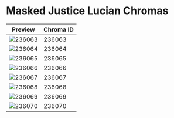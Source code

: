 # Masked Justice Lucian Chromas

| Preview | Chroma ID |
|---------|-----------|
| ![236063](https://raw.communitydragon.org/latest/plugins/rcp-be-lol-game-data/global/default/v1/champion-chroma-images/236/236063.png) | 236063 |
| ![236064](https://raw.communitydragon.org/latest/plugins/rcp-be-lol-game-data/global/default/v1/champion-chroma-images/236/236064.png) | 236064 |
| ![236065](https://raw.communitydragon.org/latest/plugins/rcp-be-lol-game-data/global/default/v1/champion-chroma-images/236/236065.png) | 236065 |
| ![236066](https://raw.communitydragon.org/latest/plugins/rcp-be-lol-game-data/global/default/v1/champion-chroma-images/236/236066.png) | 236066 |
| ![236067](https://raw.communitydragon.org/latest/plugins/rcp-be-lol-game-data/global/default/v1/champion-chroma-images/236/236067.png) | 236067 |
| ![236068](https://raw.communitydragon.org/latest/plugins/rcp-be-lol-game-data/global/default/v1/champion-chroma-images/236/236068.png) | 236068 |
| ![236069](https://raw.communitydragon.org/latest/plugins/rcp-be-lol-game-data/global/default/v1/champion-chroma-images/236/236069.png) | 236069 |
| ![236070](https://raw.communitydragon.org/latest/plugins/rcp-be-lol-game-data/global/default/v1/champion-chroma-images/236/236070.png) | 236070 |